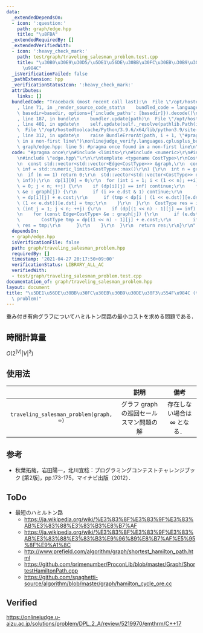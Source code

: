 ```yaml
---
data:
  _extendedDependsOn:
  - icon: ':question:'
    path: graph/edge.hpp
    title: "\u8FBA"
  _extendedRequiredBy: []
  _extendedVerifiedWith:
  - icon: ':heavy_check_mark:'
    path: test/graph/traveling_salesman_problem.test.cpp
    title: "\u30B0\u30E9\u30D5/\u5DE1\u56DE\u30BB\u30FC\u30EB\u30B9\u30DE\u30F3\u554F\
      \u984C"
  _isVerificationFailed: false
  _pathExtension: hpp
  _verificationStatusIcon: ':heavy_check_mark:'
  attributes:
    links: []
  bundledCode: "Traceback (most recent call last):\n  File \"/opt/hostedtoolcache/Python/3.9.6/x64/lib/python3.9/site-packages/onlinejudge_verify/documentation/build.py\"\
    , line 71, in _render_source_code_stat\n    bundled_code = language.bundle(stat.path,\
    \ basedir=basedir, options={'include_paths': [basedir]}).decode()\n  File \"/opt/hostedtoolcache/Python/3.9.6/x64/lib/python3.9/site-packages/onlinejudge_verify/languages/cplusplus.py\"\
    , line 187, in bundle\n    bundler.update(path)\n  File \"/opt/hostedtoolcache/Python/3.9.6/x64/lib/python3.9/site-packages/onlinejudge_verify/languages/cplusplus_bundle.py\"\
    , line 401, in update\n    self.update(self._resolve(pathlib.Path(included), included_from=path))\n\
    \  File \"/opt/hostedtoolcache/Python/3.9.6/x64/lib/python3.9/site-packages/onlinejudge_verify/languages/cplusplus_bundle.py\"\
    , line 312, in update\n    raise BundleErrorAt(path, i + 1, \"#pragma once found\
    \ in a non-first line\")\nonlinejudge_verify.languages.cplusplus_bundle.BundleErrorAt:\
    \ graph/edge.hpp: line 5: #pragma once found in a non-first line\n"
  code: "#pragma once\r\n#include <limits>\r\n#include <numeric>\r\n#include <vector>\r\
    \n#include \"edge.hpp\"\r\n\r\ntemplate <typename CostType>\r\nCostType traveling_salesman_problem(\r\
    \n  const std::vector<std::vector<Edge<CostType>>> &graph,\r\n  const CostType\
    \ inf = std::numeric_limits<CostType>::max()\r\n) {\r\n  int n = graph.size();\r\
    \n  if (n == 1) return 0;\r\n  std::vector<std::vector<CostType>> dp(1 << n, std::vector<CostType>(n,\
    \ inf));\r\n  dp[1][0] = 0;\r\n  for (int i = 1; i < (1 << n); ++i) for (int j\
    \ = 0; j < n; ++j) {\r\n    if (dp[i][j] == inf) continue;\r\n    for (const Edge<CostType>\
    \ &e : graph[j]) {\r\n      if (i >> e.dst & 1) continue;\r\n      CostType tmp\
    \ = dp[i][j] + e.cost;\r\n      if (tmp < dp[i | (1 << e.dst)][e.dst]) dp[i |\
    \ (1 << e.dst)][e.dst] = tmp;\r\n    }\r\n  }\r\n  CostType res = inf;\r\n  for\
    \ (int j = 1; j < n; ++j) {\r\n    if (dp[(1 << n) - 1][j] == inf) continue;\r\
    \n    for (const Edge<CostType> &e : graph[j]) {\r\n      if (e.dst == 0) {\r\n\
    \        CostType tmp = dp[(1 << n) - 1][j] + e.cost;\r\n        if (tmp < res)\
    \ res = tmp;\r\n      }\r\n    }\r\n  }\r\n  return res;\r\n}\r\n"
  dependsOn:
  - graph/edge.hpp
  isVerificationFile: false
  path: graph/traveling_salesman_problem.hpp
  requiredBy: []
  timestamp: '2021-04-27 20:17:50+09:00'
  verificationStatus: LIBRARY_ALL_AC
  verifiedWith:
  - test/graph/traveling_salesman_problem.test.cpp
documentation_of: graph/traveling_salesman_problem.hpp
layout: document
title: "\u5DE1\u56DE\u30BB\u30FC\u30EB\u30B9\u30DE\u30F3\u554F\u984C (traveling salesman\
  \ problem)"
---
```


重み付き有向グラフについてハミルトン閉路の最小コストを求める問題である．


## 時間計算量

$O(2^{\lvert V \rvert} {\lvert V \rvert}^2)$


## 使用法

||説明|備考|
|:--:|:--:|:--:|
|`traveling_salesman_problem(graph, ∞)`|グラフ $\mathrm{graph}$ の巡回セールスマン問題の解|存在しない場合は $\infty$ となる．|


## 参考

- 秋葉拓哉，岩田陽一，北川宜稔：プログラミングコンテストチャレンジブック \[第2版\]，pp.173-175，マイナビ出版（2012）．


## ToDo

- 最短のハミルトン路
  - https://ja.wikipedia.org/wiki/%E3%83%8F%E3%83%9F%E3%83%AB%E3%83%88%E3%83%B3%E8%B7%AF
  - https://ja.wikipedia.org/wiki/%E3%83%8F%E3%83%9F%E3%83%AB%E3%83%88%E3%83%B3%E9%96%89%E8%B7%AF%E5%95%8F%E9%A1%8C
  - http://www.prefield.com/algorithm/graph/shortest_hamilton_path.html
  - https://github.com/primenumber/ProconLib/blob/master/Graph/ShortestHamiltonPath.cpp
  - https://github.com/spaghetti-source/algorithm/blob/master/graph/hamilton_cycle_ore.cc


## Verified

https://onlinejudge.u-aizu.ac.jp/solutions/problem/DPL_2_A/review/5219970/emthrm/C++17
